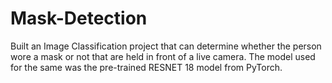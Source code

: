 # Mask-Detection
Built an Image Classification project that can determine whether the person wore a mask or not that are held in front of a live camera. The model used for the same was the pre-trained RESNET 18 model from PyTorch.
